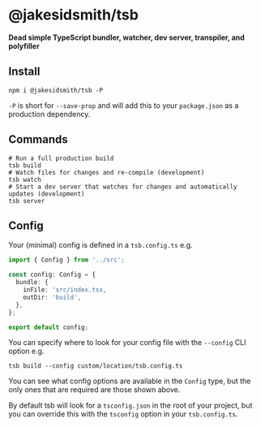 # @jakesidsmith/tsb

**Dead simple TypeScript bundler, watcher, dev server, transpiler, and polyfiller**

## Install

```shell
npm i @jakesidsmith/tsb -P
```

`-P` is short for `--save-prop` and will add this to your `package.json` as a production dependency.

## Commands

```shell
# Run a full production build
tsb build
# Watch files for changes and re-compile (development)
tsb watch
# Start a dev server that watches for changes and automatically updates (development)
tsb server
```

## Config

Your (minimal) config is defined in a `tsb.config.ts` e.g.

```ts
import { Config } from '../src';

const config: Config = {
  bundle: {
    inFile: 'src/index.tsx,
    outDir: 'build',
  },
};

export default config;
```

You can specify where to look for your config file with the `--config` CLI option e.g.

```shell
tsb build --config custom/location/tsb.config.ts
```

You can see what config options are available in the `Config` type, but the only ones that are required are those shown above.

By default tsb will look for a `tsconfig.json` in the root of your project, but you can override this with the `tsconfig` option in your `tsb.config.ts`.
